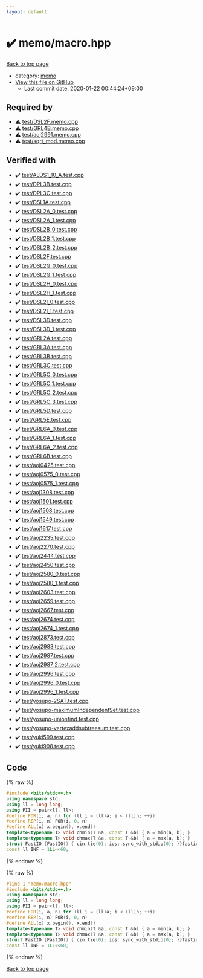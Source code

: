```yaml
---
layout: default
---
```


<!-- mathjax config similar to math.stackexchange -->
<script type="text/javascript" async
  src="https://cdnjs.cloudflare.com/ajax/libs/mathjax/2.7.5/MathJax.js?config=TeX-MML-AM_CHTML">
</script>
<script type="text/x-mathjax-config">
  MathJax.Hub.Config({
    TeX: { equationNumbers: { autoNumber: "AMS" }},
    tex2jax: {
      inlineMath: [ ['$','$'] ],
      processEscapes: true
    },
    "HTML-CSS": { matchFontHeight: false },
    displayAlign: "left",
    displayIndent: "2em"
  });
</script>

<script type="text/javascript" src="https://cdnjs.cloudflare.com/ajax/libs/jquery/3.4.1/jquery.min.js"></script>
<script src="https://cdn.jsdelivr.net/npm/jquery-balloon-js@1.1.2/jquery.balloon.min.js" integrity="sha256-ZEYs9VrgAeNuPvs15E39OsyOJaIkXEEt10fzxJ20+2I=" crossorigin="anonymous"></script>
<script type="text/javascript" src="../../assets/js/copy-button.js"></script>
<link rel="stylesheet" href="../../assets/css/copy-button.css" />


# :heavy_check_mark: memo/macro.hpp

<a href="../../index.html">Back to top page</a>

* category: <a href="../../index.html#d504a5ea65b088497578bdd812714d51">memo</a>
* <a href="{{ site.github.repository_url }}/blob/master/memo/macro.hpp">View this file on GitHub</a>
    - Last commit date: 2020-01-22 00:44:24+09:00




## Required by

* :warning: <a href="../test/DSL2F.memo.cpp.html">test/DSL2F.memo.cpp</a>
* :warning: <a href="../test/GRL4B.memo.cpp.html">test/GRL4B.memo.cpp</a>
* :warning: <a href="../test/aoj2991.memo.cpp.html">test/aoj2991.memo.cpp</a>
* :warning: <a href="../test/sqrt_mod.memo.cpp.html">test/sqrt_mod.memo.cpp</a>


## Verified with

* :heavy_check_mark: <a href="../../verify/test/ALDS1_10_A.test.cpp.html">test/ALDS1_10_A.test.cpp</a>
* :heavy_check_mark: <a href="../../verify/test/DPL3B.test.cpp.html">test/DPL3B.test.cpp</a>
* :heavy_check_mark: <a href="../../verify/test/DPL3C.test.cpp.html">test/DPL3C.test.cpp</a>
* :heavy_check_mark: <a href="../../verify/test/DSL1A.test.cpp.html">test/DSL1A.test.cpp</a>
* :heavy_check_mark: <a href="../../verify/test/DSL2A_0.test.cpp.html">test/DSL2A_0.test.cpp</a>
* :heavy_check_mark: <a href="../../verify/test/DSL2A_1.test.cpp.html">test/DSL2A_1.test.cpp</a>
* :heavy_check_mark: <a href="../../verify/test/DSL2B_0.test.cpp.html">test/DSL2B_0.test.cpp</a>
* :heavy_check_mark: <a href="../../verify/test/DSL2B_1.test.cpp.html">test/DSL2B_1.test.cpp</a>
* :heavy_check_mark: <a href="../../verify/test/DSL2B_2.test.cpp.html">test/DSL2B_2.test.cpp</a>
* :heavy_check_mark: <a href="../../verify/test/DSL2F.test.cpp.html">test/DSL2F.test.cpp</a>
* :heavy_check_mark: <a href="../../verify/test/DSL2G_0.test.cpp.html">test/DSL2G_0.test.cpp</a>
* :heavy_check_mark: <a href="../../verify/test/DSL2G_1.test.cpp.html">test/DSL2G_1.test.cpp</a>
* :heavy_check_mark: <a href="../../verify/test/DSL2H_0.test.cpp.html">test/DSL2H_0.test.cpp</a>
* :heavy_check_mark: <a href="../../verify/test/DSL2H_1.test.cpp.html">test/DSL2H_1.test.cpp</a>
* :heavy_check_mark: <a href="../../verify/test/DSL2I_0.test.cpp.html">test/DSL2I_0.test.cpp</a>
* :heavy_check_mark: <a href="../../verify/test/DSL2I_1.test.cpp.html">test/DSL2I_1.test.cpp</a>
* :heavy_check_mark: <a href="../../verify/test/DSL3D.test.cpp.html">test/DSL3D.test.cpp</a>
* :heavy_check_mark: <a href="../../verify/test/DSL3D_1.test.cpp.html">test/DSL3D_1.test.cpp</a>
* :heavy_check_mark: <a href="../../verify/test/GRL2A.test.cpp.html">test/GRL2A.test.cpp</a>
* :heavy_check_mark: <a href="../../verify/test/GRL3A.test.cpp.html">test/GRL3A.test.cpp</a>
* :heavy_check_mark: <a href="../../verify/test/GRL3B.test.cpp.html">test/GRL3B.test.cpp</a>
* :heavy_check_mark: <a href="../../verify/test/GRL3C.test.cpp.html">test/GRL3C.test.cpp</a>
* :heavy_check_mark: <a href="../../verify/test/GRL5C_0.test.cpp.html">test/GRL5C_0.test.cpp</a>
* :heavy_check_mark: <a href="../../verify/test/GRL5C_1.test.cpp.html">test/GRL5C_1.test.cpp</a>
* :heavy_check_mark: <a href="../../verify/test/GRL5C_2.test.cpp.html">test/GRL5C_2.test.cpp</a>
* :heavy_check_mark: <a href="../../verify/test/GRL5C_3.test.cpp.html">test/GRL5C_3.test.cpp</a>
* :heavy_check_mark: <a href="../../verify/test/GRL5D.test.cpp.html">test/GRL5D.test.cpp</a>
* :heavy_check_mark: <a href="../../verify/test/GRL5E.test.cpp.html">test/GRL5E.test.cpp</a>
* :heavy_check_mark: <a href="../../verify/test/GRL6A_0.test.cpp.html">test/GRL6A_0.test.cpp</a>
* :heavy_check_mark: <a href="../../verify/test/GRL6A_1.test.cpp.html">test/GRL6A_1.test.cpp</a>
* :heavy_check_mark: <a href="../../verify/test/GRL6A_2.test.cpp.html">test/GRL6A_2.test.cpp</a>
* :heavy_check_mark: <a href="../../verify/test/GRL6B.test.cpp.html">test/GRL6B.test.cpp</a>
* :heavy_check_mark: <a href="../../verify/test/aoj0425.test.cpp.html">test/aoj0425.test.cpp</a>
* :heavy_check_mark: <a href="../../verify/test/aoj0575_0.test.cpp.html">test/aoj0575_0.test.cpp</a>
* :heavy_check_mark: <a href="../../verify/test/aoj0575_1.test.cpp.html">test/aoj0575_1.test.cpp</a>
* :heavy_check_mark: <a href="../../verify/test/aoj1308.test.cpp.html">test/aoj1308.test.cpp</a>
* :heavy_check_mark: <a href="../../verify/test/aoj1501.test.cpp.html">test/aoj1501.test.cpp</a>
* :heavy_check_mark: <a href="../../verify/test/aoj1508.test.cpp.html">test/aoj1508.test.cpp</a>
* :heavy_check_mark: <a href="../../verify/test/aoj1549.test.cpp.html">test/aoj1549.test.cpp</a>
* :heavy_check_mark: <a href="../../verify/test/aoj1617.test.cpp.html">test/aoj1617.test.cpp</a>
* :heavy_check_mark: <a href="../../verify/test/aoj2235.test.cpp.html">test/aoj2235.test.cpp</a>
* :heavy_check_mark: <a href="../../verify/test/aoj2270.test.cpp.html">test/aoj2270.test.cpp</a>
* :heavy_check_mark: <a href="../../verify/test/aoj2444.test.cpp.html">test/aoj2444.test.cpp</a>
* :heavy_check_mark: <a href="../../verify/test/aoj2450.test.cpp.html">test/aoj2450.test.cpp</a>
* :heavy_check_mark: <a href="../../verify/test/aoj2580_0.test.cpp.html">test/aoj2580_0.test.cpp</a>
* :heavy_check_mark: <a href="../../verify/test/aoj2580_1.test.cpp.html">test/aoj2580_1.test.cpp</a>
* :heavy_check_mark: <a href="../../verify/test/aoj2603.test.cpp.html">test/aoj2603.test.cpp</a>
* :heavy_check_mark: <a href="../../verify/test/aoj2659.test.cpp.html">test/aoj2659.test.cpp</a>
* :heavy_check_mark: <a href="../../verify/test/aoj2667.test.cpp.html">test/aoj2667.test.cpp</a>
* :heavy_check_mark: <a href="../../verify/test/aoj2674.test.cpp.html">test/aoj2674.test.cpp</a>
* :heavy_check_mark: <a href="../../verify/test/aoj2674_1.test.cpp.html">test/aoj2674_1.test.cpp</a>
* :heavy_check_mark: <a href="../../verify/test/aoj2873.test.cpp.html">test/aoj2873.test.cpp</a>
* :heavy_check_mark: <a href="../../verify/test/aoj2983.test.cpp.html">test/aoj2983.test.cpp</a>
* :heavy_check_mark: <a href="../../verify/test/aoj2987.test.cpp.html">test/aoj2987.test.cpp</a>
* :heavy_check_mark: <a href="../../verify/test/aoj2987_2.test.cpp.html">test/aoj2987_2.test.cpp</a>
* :heavy_check_mark: <a href="../../verify/test/aoj2996.test.cpp.html">test/aoj2996.test.cpp</a>
* :heavy_check_mark: <a href="../../verify/test/aoj2996_0.test.cpp.html">test/aoj2996_0.test.cpp</a>
* :heavy_check_mark: <a href="../../verify/test/aoj2996_1.test.cpp.html">test/aoj2996_1.test.cpp</a>
* :heavy_check_mark: <a href="../../verify/test/yosupo-2SAT.test.cpp.html">test/yosupo-2SAT.test.cpp</a>
* :heavy_check_mark: <a href="../../verify/test/yosupo-maximumIndependentSet.test.cpp.html">test/yosupo-maximumIndependentSet.test.cpp</a>
* :heavy_check_mark: <a href="../../verify/test/yosupo-unionfind.test.cpp.html">test/yosupo-unionfind.test.cpp</a>
* :heavy_check_mark: <a href="../../verify/test/yosupo-vertexaddsubtreesum.test.cpp.html">test/yosupo-vertexaddsubtreesum.test.cpp</a>
* :heavy_check_mark: <a href="../../verify/test/yuki599.test.cpp.html">test/yuki599.test.cpp</a>
* :heavy_check_mark: <a href="../../verify/test/yuki998.test.cpp.html">test/yuki998.test.cpp</a>


## Code

<a id="unbundled"></a>
{% raw %}
```cpp
#include <bits/stdc++.h>
using namespace std;
using ll = long long;
using PII = pair<ll, ll>;
#define FOR(i, a, n) for (ll i = (ll)a; i < (ll)n; ++i)
#define REP(i, n) FOR(i, 0, n)
#define ALL(x) x.begin(), x.end()
template<typename T> void chmin(T &a, const T &b) { a = min(a, b); }
template<typename T> void chmax(T &a, const T &b) { a = max(a, b); }
struct FastIO {FastIO() { cin.tie(0); ios::sync_with_stdio(0); }}fastiofastio;
const ll INF = 1LL<<60;
```
{% endraw %}

<a id="bundled"></a>
{% raw %}
```cpp
#line 1 "memo/macro.hpp"
#include <bits/stdc++.h>
using namespace std;
using ll = long long;
using PII = pair<ll, ll>;
#define FOR(i, a, n) for (ll i = (ll)a; i < (ll)n; ++i)
#define REP(i, n) FOR(i, 0, n)
#define ALL(x) x.begin(), x.end()
template<typename T> void chmin(T &a, const T &b) { a = min(a, b); }
template<typename T> void chmax(T &a, const T &b) { a = max(a, b); }
struct FastIO {FastIO() { cin.tie(0); ios::sync_with_stdio(0); }}fastiofastio;
const ll INF = 1LL<<60;

```
{% endraw %}

<a href="../../index.html">Back to top page</a>

